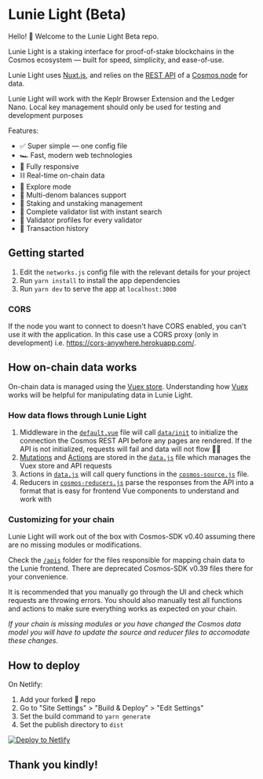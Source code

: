 # Lunie Light (Beta)

Hello! 👋 Welcome to the Lunie Light Beta repo.

Lunie Light is a staking interface for proof-of-stake blockchains in the Cosmos ecosystem — built for speed, simplicity, and ease-of-use.

Lunie Light uses [Nuxt.js](https://nuxtjs.org), and relies on the [REST API](https://cosmos.network/rpc) of a [Cosmos node](https://docs.cosmos.network/master/interfaces/rest.html) for data.

Lunie Light will work with the Keplr Browser Extension and the Ledger Nano. Local key management should only be used for testing and development purposes

Features:

- ✅ Super simple — one config file
- 🏎 Fast, modern web technologies
- 📱 Fully responsive
- ⛓ Real-time on-chain data
- 🔭 Explore mode
- 💸 Multi-denom balances support
- 🥩 Staking and unstaking management
- 💯 Complete validator list with instant search
- 🤗 Validator profiles for every validator
- 🧾 Transaction history

## Getting started

1. Edit the `networks.js` config file with the relevant details for your project
2. Run `yarn install` to install the app dependencies
3. Run `yarn dev` to serve the app at `localhost:3000`

### CORS

If the node you want to connect to doesn't have CORS enabled, you can't use it with the application. In this case use a CORS proxy (only in development) i.e. https://cors-anywhere.herokuapp.com/.

## How on-chain data works

On-chain data is managed using the [Vuex store](https://nuxtjs.org/docs/2.x/directory-structure/store/). Understanding how [Vuex](https://vuex.vuejs.org/) works will be helpful for manipulating data in Lunie Light.

### How data flows through Lunie Light

1. Middleware in the [`default.vue`](https://github.com/luniehq/lunie-light/blob/master/layouts/default.vue) file will call [`data/init`](https://github.com/luniehq/lunie-light/blob/master/layouts/default.vue#L24) to initialize the connection the Cosmos REST API before any pages are rendered. If the API is not initialized, requests will fail and data will not flow 🏄‍♂️
2. [Mutations](https://vuex.vuejs.org/guide/mutations.html) and [Actions](https://vuex.vuejs.org/guide/actions.html) are stored in the [`data.js`](https://github.com/luniehq/lunie-light/blob/master/store/data.js) file which manages the Vuex store and API requests
3. Actions in [`data.js`](https://github.com/luniehq/lunie-light/blob/master/store/data.js) will call query functions in the [`cosmos-source.js`](https://github.com/luniehq/lunie-light/blob/master/common/cosmosV3-source.js) file.
4. Reducers in [`cosmos-reducers.js`](https://github.com/luniehq/lunie-light/blob/master/common/cosmosV3-reducers.js) parse the responses from the API into a format that is easy for frontend Vue components to understand and work with

### Customizing for your chain

Lunie Light will work out of the box with Cosmos-SDK v0.40 assuming there are no missing modules or modifications.

Check the [`/apis`](https://github.com/luniehq/lunie-light/tree/master/apis) folder for the files responsible for mapping chain data to the Lunie frontend. There are deprecated Cosmos-SDK v0.39 files there for your convenience.

It is recommended that you manually go through the UI and check which requests are throwing errors. You should also manually test all functions and actions to make sure everything works as expected on your chain.

_If your chain is missing modules or you have changed the Cosmos data model you will have to update the source and reducer files to accomodate these changes._

## How to deploy

On Netlify:

1. Add your forked 🍴 repo
2. Go to "Site Settings" > "Build & Deploy" > "Edit Settings"
3. Set the build command to `yarn generate`
4. Set the publish directory to `dist`

[![Deploy to Netlify](https://www.netlify.com/img/deploy/button.svg)](https://app.netlify.com/start)

## Thank you kindly!
